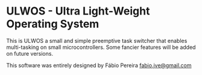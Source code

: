 # ULWOS - Ultra Light-Weight Operating System

This is ULWOS a small and simple preemptive task switcher that enables multi-tasking on small microcontrollers.
Some fancier features will be added on future versions.

This software was entirely designed by Fábio Pereira fabio.jve@gmail.com
